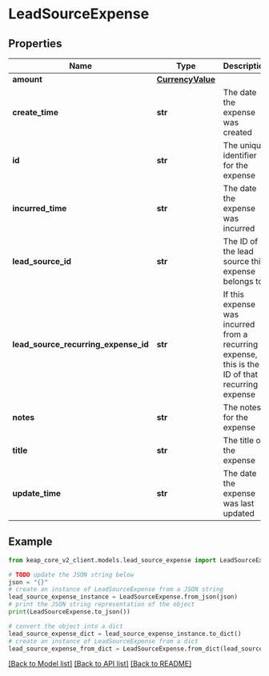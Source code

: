 # LeadSourceExpense


## Properties

Name | Type | Description | Notes
------------ | ------------- | ------------- | -------------
**amount** | [**CurrencyValue**](CurrencyValue.md) |  | [optional] 
**create_time** | **str** | The date the expense was created | [optional] 
**id** | **str** | The unique identifier for the expense | [optional] 
**incurred_time** | **str** | The date the expense was incurred | [optional] 
**lead_source_id** | **str** | The ID of the lead source this expense belongs to | [optional] 
**lead_source_recurring_expense_id** | **str** | If this expense was incurred from a recurring expense, this is the ID of that recurring expense | [optional] 
**notes** | **str** | The notes for the expense | [optional] 
**title** | **str** | The title of the expense | [optional] 
**update_time** | **str** | The date the expense was last updated | [optional] 

## Example

```python
from keap_core_v2_client.models.lead_source_expense import LeadSourceExpense

# TODO update the JSON string below
json = "{}"
# create an instance of LeadSourceExpense from a JSON string
lead_source_expense_instance = LeadSourceExpense.from_json(json)
# print the JSON string representation of the object
print(LeadSourceExpense.to_json())

# convert the object into a dict
lead_source_expense_dict = lead_source_expense_instance.to_dict()
# create an instance of LeadSourceExpense from a dict
lead_source_expense_from_dict = LeadSourceExpense.from_dict(lead_source_expense_dict)
```
[[Back to Model list]](../README.md#documentation-for-models) [[Back to API list]](../README.md#documentation-for-api-endpoints) [[Back to README]](../README.md)



